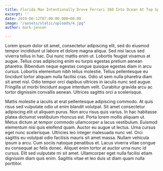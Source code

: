 ```yaml
---
title: Florida Man Intentionally Drove Ferrari 360 Into Ocean At Top Speed
excerpt: ''
date: 2019-06-12T07:00:00.000+00:00
image: "/assets/static/uploads/4.jpg"
author: mark-jensen

---
```

Lorem ipsum dolor sit amet, consectetur adipiscing elit, sed do eiusmod tempor incididunt ut labore et dolore magna aliqua. Sed nisi lacus sed viverra tellus in hac. Dui nunc mattis enim ut. Lobortis feugiat vivamus at augue. Tellus cras adipiscing enim eu turpis egestas pretium aenean pharetra. Bibendum neque egestas congue quisque egestas diam in arcu cursus. Lobortis elementum nibh tellus molestie. Tellus pellentesque eu tincidunt tortor aliquam nulla facilisi cras. Odio ut sem nulla pharetra diam sit amet nisl. Odio tempor orci dapibus ultrices in iaculis nunc sed augue. Fringilla ut morbi tincidunt augue interdum velit. Curabitur gravida arcu ac tortor dignissim convallis aenean. Ultrices sagittis orci a scelerisque.

Mattis molestie a iaculis at erat pellentesque adipiscing commodo. At quis risus sed vulputate odio ut enim blandit volutpat. Sit amet consectetur adipiscing elit ut aliquam purus. Non arcu risus quis varius. In hac habitasse platea dictumst vestibulum rhoncus est. Porta lorem mollis aliquam ut. Metus dictum at tempor commodo ullamcorper a lacus vestibulum. Euismod elementum nisi quis eleifend quam. Auctor eu augue ut lectus. Urna cursus eget nunc scelerisque. Ultricies leo integer malesuada nunc vel. Orci sagittis eu volutpat odio facilisis mauris sit amet massa. Nullam vehicula ipsum a arcu. Cum sociis natoque penatibus et. Lacus viverra vitae congue eu consequat ac felis donec. Aliquet enim tortor at auctor urna nunc id cursus. Elit sed vulputate mi sit amet. Ullamcorper eget nulla facilisi etiam dignissim diam quis enim. Sagittis vitae et leo duis ut diam quam nulla porttitor.